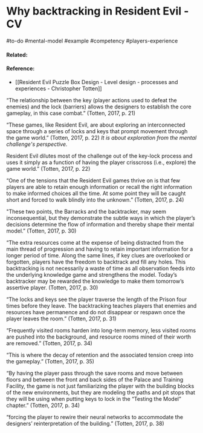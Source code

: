 # Why backtracking in Resident Evil - CV






#to-do #mental-model #example #competency #players-experience 
#### Related:


#### Reference:
- [[Resident Evil Puzzle Box Design - Level design - processes and experiences - Christopher Totten]]


“The relationship between the key (player actions used to defeat the enemies) and the lock (barriers) allows the designers to establish the core gameplay, in this case combat.” (Totten, 2017, p. 21)

“These games, like Resident Evil, are about exploring an interconnected space through a series of locks and keys that prompt movement through the game world.” (Totten, 2017, p. 22) *It is about exploration from the mental challenge's perspective.*

Resident Evil dilutes most of the challenge out of the key-lock process and uses it simply as a function of having the player crisscross (i.e., explore) the game world.” (Totten, 2017, p. 22)

“One of the tensions that the Resident Evil games thrive on is that few players are able to retain enough information or recall the right information to make informed choices all the time. At some point they will be caught short and forced to walk blindly into the unknown.” (Totten, 2017, p. 24)

"These two points, the Barracks and the backtracker, may seem inconsequential, but they demonstrate the subtle ways in which the player’s decisions determine the flow of information and thereby shape their mental model.” (Totten, 2017, p. 30)

“The extra resources come at the expense of being distracted from the main thread of progression and having to retain important information for a longer period of time. Along the same lines, if key clues are overlooked or forgotten, players have the freedom to backtrack and fill any holes. This backtracking is not necessarily a waste of time as all observation feeds into the underlying knowledge game and strengthens the model. Today’s backtracker may be rewarded the knowledge to make them tomorrow’s assertive player. (Totten, 2017, p. 30)

“The locks and keys see the player traverse the length of the Prison four times before they leave. The backtracking teaches players that enemies and resources have permanence and do not disappear or respawn once the player leaves the room.” (Totten, 2017, p. 31)

“Frequently visited rooms harden into long-term memory, less visited rooms are pushed into the background, and resource rooms mined of their worth are removed.” (Totten, 2017, p. 34)

“This is where the decay of retention and the associated tension creep into the gameplay.” (Totten, 2017, p. 35)

“By having the player pass through the save rooms and move between floors and between the front and back sides of the Palace and Training Facility, the game is not just familiarizing the player with the building blocks of the new environments, but they are modeling the paths and pit stops that they will be using when putting keys to lock in the “Testing the Model” chapter.” (Totten, 2017, p. 34)

“forcing the player to rewire their neural networks to accommodate the designers’ reinterpretation of the building.” (Totten, 2017, p. 38)


